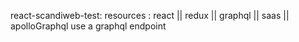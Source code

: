 react-scandiweb-test: 
resources :
react || redux || graphql || saas || apolloGraphql
 use a graphql endpoint 
